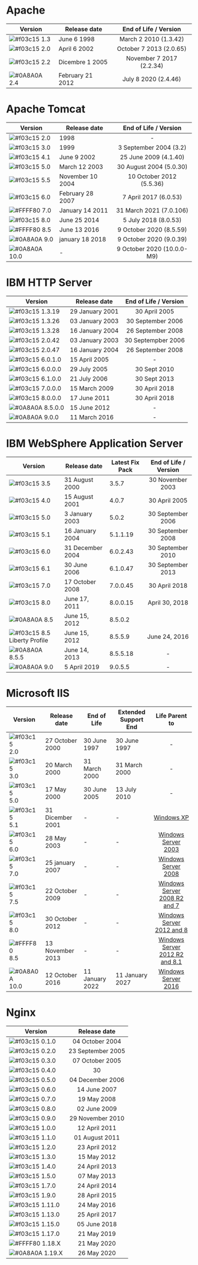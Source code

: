 # Apache

| Version | Release date | End of Life / Version |
| ------ | ------ | :------: |
| ![#f03c15](https://placehold.it/15/f03c15/000000?text=+) 1.3 | June 6 1998 | March 2 2010 (1.3.42) |
| ![#f03c15](https://placehold.it/15/f03c15/000000?text=+) 2.0 | April 6 2002 | October 7 2013 (2.0.65) |
| ![#f03c15](https://placehold.it/15/f03c15/000000?text=+) 2.2 | Dicembre 1 2005 | November 7 2017 (2.2.34) |
| ![#0A8A0A](https://placehold.it/15/0A8A0A/000000?text=+) 2.4 | February 21 2012 | July 8 2020 (2.4.46) |


# Apache Tomcat

| Version | Release date | End of Life / Version |
| ------ | ------ | :------: |
| ![#f03c15](https://placehold.it/15/f03c15/000000?text=+) 2.0 | 1998 | - |
| ![#f03c15](https://placehold.it/15/f03c15/000000?text=+) 3.0 | 1999 | 3 September 2004 (3.2) |
| ![#f03c15](https://placehold.it/15/f03c15/000000?text=+) 4.1 | June 9 2002 | 25 June 2009 (4.1.40) |
| ![#f03c15](https://placehold.it/15/f03c15/000000?text=+) 5.0 | March 12 2003 | 30 August 2004 (5.0.30) |
| ![#f03c15](https://placehold.it/15/f03c15/000000?text=+) 5.5 | November 10 2004 | 10 October 2012 (5.5.36) |
| ![#f03c15](https://placehold.it/15/f03c15/000000?text=+) 6.0 | February 28 2007 | 7 April 2017 (6.0.53) |
| ![#FFFF80](https://placehold.it/15/FFFF80/000000?text=+) 7.0 | January 14 2011 | 31 March 2021 (7.0.106) |
| ![#f03c15](https://placehold.it/15/f03c15/000000?text=+) 8.0 | June 25 2014 | 5 July 2018 (8.0.53) |
| ![#FFFF80](https://placehold.it/15/FFFF80/000000?text=+) 8.5 | June 13 2016 | 9 October 2020 (8.5.59) |
| ![#0A8A0A](https://placehold.it/15/0A8A0A/000000?text=+) 9.0 | january 18 2018 | 9 October 2020 (9.0.39) |
| ![#0A8A0A](https://placehold.it/15/0A8A0A/000000?text=+) 10.0 | - | 9 October 2020 (10.0.0-M9) |


# IBM HTTP Server

| Version | Release date | End of Life / Version |
| ------ | ------ | :------: |
| ![#f03c15](https://placehold.it/15/f03c15/000000?text=+) 1.3.19 | 29 January 2001 | 30 April 2005 |
| ![#f03c15](https://placehold.it/15/f03c15/000000?text=+) 1.3.26 | 03 January 2003 | 30 September 2006 |
| ![#f03c15](https://placehold.it/15/f03c15/000000?text=+) 1.3.28 | 16 January 2004 | 26 September 2008 |
| ![#f03c15](https://placehold.it/15/f03c15/000000?text=+) 2.0.42 | 03 January 2003 | 30 Septempber 2006 |
| ![#f03c15](https://placehold.it/15/f03c15/000000?text=+) 2.0.47 | 16 January 2004 | 26 September 2008 |
| ![#f03c15](https://placehold.it/15/f03c15/000000?text=+) 6.0.1.0 | 15 April 2005| - |
| ![#f03c15](https://placehold.it/15/f03c15/000000?text=+) 6.0.0.0 | 29 July 2005| 30 Sept 2010 |
| ![#f03c15](https://placehold.it/15/f03c15/000000?text=+) 6.1.0.0 | 21 July 2006| 30 Sept 2013 |
| ![#f03c15](https://placehold.it/15/f03c15/000000?text=+) 7.0.0.0 | 15 March 2009| 30 April 2018 |
| ![#f03c15](https://placehold.it/15/f03c15/000000?text=+) 8.0.0.0 | 17 June 2011| 30 April 2018 |
| ![#0A8A0A](https://placehold.it/15/0A8A0A/000000?text=+) 8.5.0.0 | 15 June 2012| - |
| ![#0A8A0A](https://placehold.it/15/0A8A0A/000000?text=+) 9.0.0 | 11 March 2016| - |


# IBM WebSphere Application Server

| Version | Release date | Latest Fix Pack | End of Life / Version |
| ------ | ------ | ------ | :------: |
| ![#f03c15](https://placehold.it/15/f03c15/000000?text=+) 3.5 | 31 August 2000 | 3.5.7 | 30 November 2003 |
| ![#f03c15](https://placehold.it/15/f03c15/000000?text=+) 4.0 | 15 August 2001 | 4.0.7 | 30 April 2005 |
| ![#f03c15](https://placehold.it/15/f03c15/000000?text=+) 5.0 | 3 January 2003 | 5.0.2 | 30 September 2006 |
| ![#f03c15](https://placehold.it/15/f03c15/000000?text=+) 5.1 | 16 January 2004 | 5.1.1.19 | 30 September 2008 |
| ![#f03c15](https://placehold.it/15/f03c15/000000?text=+) 6.0 | 31 December 2004 | 6.0.2.43 | 30 September 2010 |
| ![#f03c15](https://placehold.it/15/f03c15/000000?text=+) 6.1 | 30 June 2006	| 6.1.0.47 | 30 September 2013 |
| ![#f03c15](https://placehold.it/15/f03c15/000000?text=+) 7.0 | 17 October 2008 | 7.0.0.45 | 30 April 2018 |
| ![#f03c15](https://placehold.it/15/f03c15/000000?text=+) 8.0	| June 17, 2011	| 8.0.0.15 | April 30, 2018 |
| ![#0A8A0A](https://placehold.it/15/0A8A0A/000000?text=+) 8.5 | June 15, 2012 | 8.5.0.2 |	
| ![#f03c15](https://placehold.it/15/f03c15/000000?text=+) 8.5 Liberty Profile | June 15, 2012	| 8.5.5.9 | June 24, 2016 |
| ![#0A8A0A](https://placehold.it/15/0A8A0A/000000?text=+) 8.5.5 | June 14, 2013 | 8.5.5.18 | - |
| ![#0A8A0A](https://placehold.it/15/0A8A0A/000000?text=+) 9.0 | 5 April 2019 | 9.0.5.5 | - |


# Microsoft IIS

| Version | Release date | End of Life | Extended Support End | Life Parent to |
| ------ | ------ | ------ | ------ | :------: |
| ![#f03c15](https://placehold.it/15/f03c15/000000?text=+) 2.0 | 27 October 2000 | 30 June 1997 | 30 June 1997 | - |
| ![#f03c15](https://placehold.it/15/f03c15/000000?text=+) 3.0 | 20 March 2000 | 31 March 2000 | 31 March 2000 | - |
| ![#f03c15](https://placehold.it/15/f03c15/000000?text=+) 5.0 | 17 May 2000 | 30 June 2005 | 13 July 2010 | - |
| ![#f03c15](https://placehold.it/15/f03c15/000000?text=+) 5.1 | 31 Dicember 2001 | - | - | [Windows XP](https://github.com/matthernet/EndOfLife/blob/main/OperatingSystem/microsoft.md#windows) |
| ![#f03c15](https://placehold.it/15/f03c15/000000?text=+) 6.0 | 28 May 2003 | - | - | [Windows Server 2003](https://github.com/matthernet/EndOfLife/blob/main/OperatingSystem/microsoft.md#windows-server) |
| ![#f03c15](https://placehold.it/15/f03c15/000000?text=+) 7.0 | 25 january 2007 | - | - | [Windows Server 2008](https://github.com/matthernet/EndOfLife/blob/main/OperatingSystem/microsoft.md#windows-server) |
| ![#f03c15](https://placehold.it/15/f03c15/000000?text=+) 7.5 | 22 October 2009 | - | - | [Windows Server 2008 R2 and 7](https://github.com/matthernet/EndOfLife/blob/main/OperatingSystem/microsoft.md#windows-server) |
| ![#f03c15](https://placehold.it/15/f03c15/000000?text=+) 8.0 | 30 October 2012 | - | - | [Windows Server 2012 and 8](https://github.com/matthernet/EndOfLife/blob/main/OperatingSystem/microsoft.md#windows-server) |
| ![#FFFF80](https://placehold.it/15/FFFF80/000000?text=+) 8.5 | 13 November 2013 | - | - | [Windows Server 2012 R2 and 8.1](https://github.com/matthernet/EndOfLife/blob/main/OperatingSystem/microsoft.md#windows-server) |
| ![#0A8A0A](https://placehold.it/15/0A8A0A/000000?text=+) 10.0 | 12 October 2016 | 11 January 2022 | 11 January 2027 | [Windows Server 2016](https://github.com/matthernet/EndOfLife/blob/main/OperatingSystem/microsoft.md#windows-server) |


# Nginx

| Version | Release date |
| ------ | :------: |
| ![#f03c15](https://placehold.it/15/f03c15/000000?text=+) 0.1.0 | 04 October 2004 |
| ![#f03c15](https://placehold.it/15/f03c15/000000?text=+) 0.2.0 | 23 September 2005 |
| ![#f03c15](https://placehold.it/15/f03c15/000000?text=+) 0.3.0 | 07 October 2005 |
| ![#f03c15](https://placehold.it/15/f03c15/000000?text=+) 0.4.0 | 30 | August 2006 |
| ![#f03c15](https://placehold.it/15/f03c15/000000?text=+) 0.5.0 | 04 December 2006 |
| ![#f03c15](https://placehold.it/15/f03c15/000000?text=+) 0.6.0 | 14 June 2007 |
| ![#f03c15](https://placehold.it/15/f03c15/000000?text=+) 0.7.0 | 19 May 2008 |
| ![#f03c15](https://placehold.it/15/f03c15/000000?text=+) 0.8.0 | 02 June 2009 |
| ![#f03c15](https://placehold.it/15/f03c15/000000?text=+) 0.9.0 | 29 November 2010 |
| ![#f03c15](https://placehold.it/15/f03c15/000000?text=+) 1.0.0 | 12 April 2011 |
| ![#f03c15](https://placehold.it/15/f03c15/000000?text=+) 1.1.0 | 01 August 2011 |
| ![#f03c15](https://placehold.it/15/f03c15/000000?text=+) 1.2.0 | 23 April 2012 |
| ![#f03c15](https://placehold.it/15/f03c15/000000?text=+) 1.3.0 | 15 May 2012 |
| ![#f03c15](https://placehold.it/15/f03c15/000000?text=+) 1.4.0 | 24 April 2013 |
| ![#f03c15](https://placehold.it/15/f03c15/000000?text=+) 1.5.0 | 07 May 2013 |
| ![#f03c15](https://placehold.it/15/f03c15/000000?text=+) 1.7.0 | 24 April 2014 |
| ![#f03c15](https://placehold.it/15/f03c15/000000?text=+) 1.9.0 | 28 April 2015 |
| ![#f03c15](https://placehold.it/15/f03c15/000000?text=+) 1.11.0 | 24 May 2016 |
| ![#f03c15](https://placehold.it/15/f03c15/000000?text=+) 1.13.0 | 25 April 2017 |
| ![#f03c15](https://placehold.it/15/f03c15/000000?text=+) 1.15.0 | 05 June 2018 |
| ![#f03c15](https://placehold.it/15/f03c15/000000?text=+) 1.17.0 | 21 May 2019 |
| ![#FFFF80](https://placehold.it/15/FFFF80/000000?text=+) 1.18.X | 21 May 2020 |
| ![#0A8A0A](https://placehold.it/15/0A8A0A/000000?text=+) 1.19.X | 26 May 2020 |
